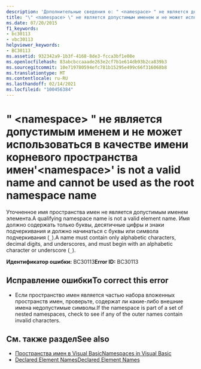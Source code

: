 ```yaml
---
description: 'Дополнительные сведения о: " <namespace> " не является допустимым именем и не может использоваться в качестве имени корневого пространства имен'
title: "\" <namespace> \" не является допустимым именем и не может использоваться в качестве имени корневого пространства имен"
ms.date: 07/20/2015
f1_keywords:
- bc30113
- vbc30113
helpviewer_keywords:
- BC30113
ms.assetid: 932342a9-1b3f-4168-8de3-fcca3bf1e08e
ms.openlocfilehash: 83abcbccaaade263e2cf7b1e614db93b2ca839b3
ms.sourcegitcommit: 10e719780594efc781b15295e499c66f316068b8
ms.translationtype: MT
ms.contentlocale: ru-RU
ms.lasthandoff: 02/14/2021
ms.locfileid: "100456384"
---
```

# <a name="namespace-is-not-a-valid-name-and-cannot-be-used-as-the-root-namespace-name"></a><span data-ttu-id="36f9b-103">" \<namespace> " не является допустимым именем и не может использоваться в качестве имени корневого пространства имен</span><span class="sxs-lookup"><span data-stu-id="36f9b-103">'\<namespace>' is not a valid name and cannot be used as the root namespace name</span></span>

<span data-ttu-id="36f9b-104">Уточненное имя пространства имен не является допустимым именем элемента.</span><span class="sxs-lookup"><span data-stu-id="36f9b-104">A qualifying namespace name is not a valid element name.</span></span> <span data-ttu-id="36f9b-105">Имя должно содержать только буквы, десятичные цифры и знаки подчеркивания и должно начинаться с буквы или символа подчеркивания (`_`).</span><span class="sxs-lookup"><span data-stu-id="36f9b-105">A name must contain only alphabetic characters, decimal digits, and underscores, and must begin with an alphabetic character or underscore (`_`).</span></span>  
  
 <span data-ttu-id="36f9b-106">**Идентификатор ошибки:** BC30113</span><span class="sxs-lookup"><span data-stu-id="36f9b-106">**Error ID:** BC30113</span></span>  
  
## <a name="to-correct-this-error"></a><span data-ttu-id="36f9b-107">Исправление ошибки</span><span class="sxs-lookup"><span data-stu-id="36f9b-107">To correct this error</span></span>  
  
- <span data-ttu-id="36f9b-108">Если пространство имен является частью набора вложенных пространств имен, проверьте, содержат ли какие-либо внешние имена недопустимые символы.</span><span class="sxs-lookup"><span data-stu-id="36f9b-108">If the namespace is part of a set of nested namespaces, check to see if any of the outer names contain invalid characters.</span></span>  
  
## <a name="see-also"></a><span data-ttu-id="36f9b-109">См. также раздел</span><span class="sxs-lookup"><span data-stu-id="36f9b-109">See also</span></span>

- [<span data-ttu-id="36f9b-110">Пространства имен в Visual Basic</span><span class="sxs-lookup"><span data-stu-id="36f9b-110">Namespaces in Visual Basic</span></span>](../programming-guide/program-structure/namespaces.md)
- [<span data-ttu-id="36f9b-111">Declared Element Names</span><span class="sxs-lookup"><span data-stu-id="36f9b-111">Declared Element Names</span></span>](../programming-guide/language-features/declared-elements/declared-element-names.md)
